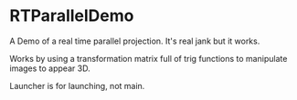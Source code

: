# RTParallelDemo
A Demo of a real time parallel projection.
It's real jank but it works.

Works by using a transformation matrix full of trig functions to manipulate
images to appear 3D.

Launcher is for launching, not main.

